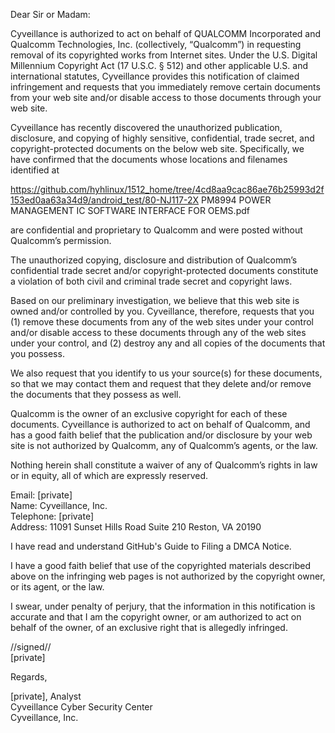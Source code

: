 Dear Sir or Madam:

Cyveillance is authorized to act on behalf of QUALCOMM Incorporated and Qualcomm Technologies, Inc. (collectively, “Qualcomm”) in requesting removal of its copyrighted works from Internet sites. Under the U.S. Digital Millennium Copyright Act (17 U.S.C. § 512) and other applicable U.S. and international statutes, Cyveillance provides this notification of claimed infringement and requests that you immediately remove certain documents from your web site and/or disable access to those documents through your web site.

Cyveillance has recently discovered the unauthorized publication, disclosure, and copying of highly sensitive, confidential, trade secret, and copyright-protected documents on the below web site. Specifically, we have confirmed that the documents whose locations and filenames identified at

https://github.com/hyhlinux/1512_home/tree/4cd8aa9cac86ae76b25993d2f153ed0aa63a34d9/android_test/80-NJ117-2X PM8994 POWER MANAGEMENT IC SOFTWARE INTERFACE FOR OEMS.pdf

are confidential and proprietary to Qualcomm and were posted without Qualcomm’s permission.

The unauthorized copying, disclosure and distribution of Qualcomm’s confidential trade secret and/or copyright-protected documents constitute a violation of both civil and criminal trade secret and copyright laws.

Based on our preliminary investigation, we believe that this web site is owned and/or controlled by you. Cyveillance, therefore, requests that you (1) remove these documents from any of the web sites under your control and/or disable access to these documents through any of the web sites under your control, and (2) destroy any and all copies of the documents that you possess.

We also request that you identify to us your source(s) for these documents, so that we may contact them and request that they delete and/or remove the documents that they possess as well.

Qualcomm is the owner of an exclusive copyright for each of these documents. Cyveillance is authorized to act on behalf of Qualcomm, and has a good faith belief that the publication and/or disclosure by your web site is not authorized by Qualcomm, any of Qualcomm’s agents, or the law.

Nothing herein shall constitute a waiver of any of Qualcomm’s rights in law or in equity, all of which are expressly reserved.

Email: [private]  
Name: Cyveillance, Inc.  
Telephone: [private]  
Address: 11091 Sunset Hills Road Suite 210
Reston, VA 20190

I have read and understand GitHub's Guide to Filing a DMCA Notice.

I have a good faith belief that use of the copyrighted materials described above on the infringing web pages is not authorized by the copyright owner, or its agent, or the law.

I swear, under penalty of perjury, that the information in this notification is accurate and that I am the copyright owner, or am authorized to act on behalf of the owner, of an exclusive right that is allegedly infringed.

//signed//  
[private]

Regards,

[private], Analyst  
Cyveillance Cyber Security Center  
Cyveillance, Inc.
